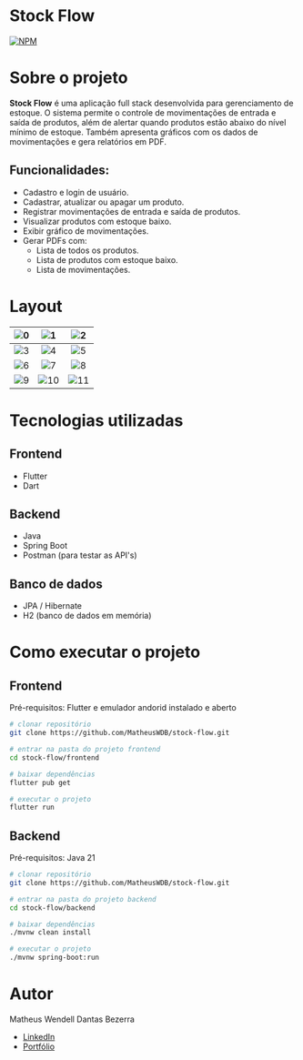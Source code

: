 # Stock Flow  
[![NPM](https://img.shields.io/npm/l/react)](https://github.com/MatheusWDB/stock-flow/blob/main/LICENSE)

# Sobre o projeto  
**Stock Flow** é uma aplicação full stack desenvolvida para gerenciamento de estoque. O sistema permite o controle de movimentações de entrada e saída de produtos, além de alertar quando produtos estão abaixo do nível mínimo de estoque. Também apresenta gráficos com os dados de movimentações e gera relatórios em PDF.

## Funcionalidades:
- Cadastro e login de usuário.
- Cadastrar, atualizar ou apagar um produto.
- Registrar movimentações de entrada e saída de produtos.
- Visualizar produtos com estoque baixo.
- Exibir gráfico de movimentações.
- Gerar PDFs com:
  - Lista de todos os produtos.
  - Lista de produtos com estoque baixo.
  - Lista de movimentações.
 
# Layout
| ![0](https://github.com/user-attachments/assets/8c28557f-bbf7-4e27-954f-18f5732f21eb) | ![1](https://github.com/user-attachments/assets/bb778d98-b173-4f05-a3b4-a0e9412ba757) | ![2](https://github.com/user-attachments/assets/f7ee5b9e-1d7c-4cf3-8965-a0159c3af79e) |
|:-------------------------------------------------------------------------------------:|:-------------------------------------------------------------------------------------:|:-------------------------------------------------------------------------------------:|
| ![3](https://github.com/user-attachments/assets/fa7da7cf-b2ea-4c68-9899-e5b62db5d7f2) | ![4](https://github.com/user-attachments/assets/686ba23a-8d3c-4fd8-b9ff-8e23d65d9735) | ![5](https://github.com/user-attachments/assets/5378836e-ec7f-4bbe-befd-1b660e8747d8) |
| ![6](https://github.com/user-attachments/assets/1a9bf516-3fe8-4bfe-b5da-64f5bb7e4e90) | ![7](https://github.com/user-attachments/assets/120729f1-8e54-4c39-a1e7-836e3748655b) | ![8](https://github.com/user-attachments/assets/f46515f0-d0ed-4634-987d-36e3c39683e1) |
| ![9](https://github.com/user-attachments/assets/ad708aaf-8711-44c6-8bb1-345aa9f98c3b) | ![10](https://github.com/user-attachments/assets/acbabd15-70c0-4b97-a35f-173fea918f4b) | ![11](https://github.com/user-attachments/assets/e13482e6-badf-4b2e-9192-4d50c08eb1d2) |

# Tecnologias utilizadas  
## Frontend
- Flutter
- Dart

## Backend
- Java
- Spring Boot
- Postman (para testar as API's)

## Banco de dados
- JPA / Hibernate
- H2 (banco de dados em memória)
  
<!--  
# Implantação em produção
- Backend: [Render](https://stock-flow-backend.onrender.com)
- Frontend: [Em breve]()
- Banco de dados: [H2 - em memória]()
-->

# Como executar o projeto  
## Frontend  
Pré-requisitos: Flutter e emulador andorid instalado e aberto

```bash
# clonar repositório
git clone https://github.com/MatheusWDB/stock-flow.git

# entrar na pasta do projeto frontend
cd stock-flow/frontend

# baixar dependências
flutter pub get

# executar o projeto
flutter run
```

## Backend  
Pré-requisitos: Java 21
```bash
# clonar repositório
git clone https://github.com/MatheusWDB/stock-flow.git

# entrar na pasta do projeto backend
cd stock-flow/backend

# baixar dependências
./mvnw clean install

# executar o projeto
./mvnw spring-boot:run
```


# Autor
Matheus Wendell Dantas Bezerra

- [LinkedIn](https://www.linkedin.com/in/mwdb1703)
- [Portfólio](https://portfolio-vwy3.onrender.com/)
